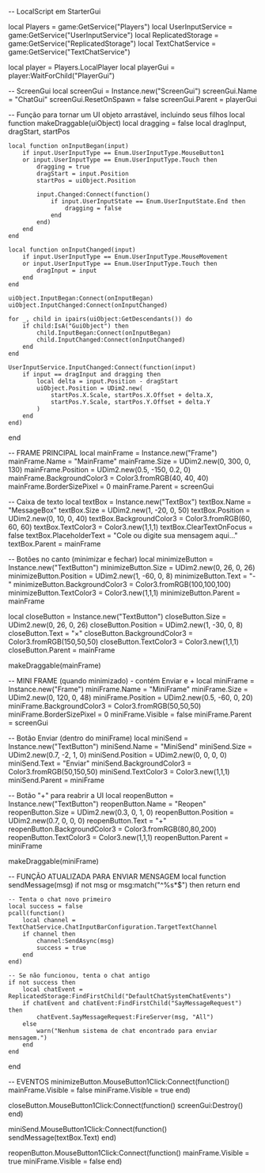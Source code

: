 -- LocalScript em StarterGui

local Players = game:GetService("Players")
local UserInputService = game:GetService("UserInputService")
local ReplicatedStorage = game:GetService("ReplicatedStorage")
local TextChatService = game:GetService("TextChatService")

local player = Players.LocalPlayer
local playerGui = player:WaitForChild("PlayerGui")

-- ScreenGui
local screenGui = Instance.new("ScreenGui")
screenGui.Name = "ChatGui"
screenGui.ResetOnSpawn = false
screenGui.Parent = playerGui

-- Função para tornar um UI objeto arrastável, incluindo seus filhos
local function makeDraggable(uiObject)
    local dragging = false
    local dragInput, dragStart, startPos

    local function onInputBegan(input)
        if input.UserInputType == Enum.UserInputType.MouseButton1
        or input.UserInputType == Enum.UserInputType.Touch then
            dragging = true
            dragStart = input.Position
            startPos = uiObject.Position

            input.Changed:Connect(function()
                if input.UserInputState == Enum.UserInputState.End then
                    dragging = false
                end
            end)
        end
    end

    local function onInputChanged(input)
        if input.UserInputType == Enum.UserInputType.MouseMovement
        or input.UserInputType == Enum.UserInputType.Touch then
            dragInput = input
        end
    end

    uiObject.InputBegan:Connect(onInputBegan)
    uiObject.InputChanged:Connect(onInputChanged)

    for _, child in ipairs(uiObject:GetDescendants()) do
        if child:IsA("GuiObject") then
            child.InputBegan:Connect(onInputBegan)
            child.InputChanged:Connect(onInputChanged)
        end
    end

    UserInputService.InputChanged:Connect(function(input)
        if input == dragInput and dragging then
            local delta = input.Position - dragStart
            uiObject.Position = UDim2.new(
                startPos.X.Scale, startPos.X.Offset + delta.X,
                startPos.Y.Scale, startPos.Y.Offset + delta.Y
            )
        end
    end)
end

-- FRAME PRINCIPAL
local mainFrame = Instance.new("Frame")
mainFrame.Name = "MainFrame"
mainFrame.Size = UDim2.new(0, 300, 0, 130)
mainFrame.Position = UDim2.new(0.5, -150, 0.2, 0)
mainFrame.BackgroundColor3 = Color3.fromRGB(40, 40, 40)
mainFrame.BorderSizePixel = 0
mainFrame.Parent = screenGui

-- Caixa de texto
local textBox = Instance.new("TextBox")
textBox.Name = "MessageBox"
textBox.Size = UDim2.new(1, -20, 0, 50)
textBox.Position = UDim2.new(0, 10, 0, 40)
textBox.BackgroundColor3 = Color3.fromRGB(60, 60, 60)
textBox.TextColor3 = Color3.new(1,1,1)
textBox.ClearTextOnFocus = false
textBox.PlaceholderText = "Cole ou digite sua mensagem aqui..."
textBox.Parent = mainFrame

-- Botões no canto (minimizar e fechar)
local minimizeButton = Instance.new("TextButton")
minimizeButton.Size = UDim2.new(0, 26, 0, 26)
minimizeButton.Position = UDim2.new(1, -60, 0, 8)
minimizeButton.Text = "-"
minimizeButton.BackgroundColor3 = Color3.fromRGB(100,100,100)
minimizeButton.TextColor3 = Color3.new(1,1,1)
minimizeButton.Parent = mainFrame

local closeButton = Instance.new("TextButton")
closeButton.Size = UDim2.new(0, 26, 0, 26)
closeButton.Position = UDim2.new(1, -30, 0, 8)
closeButton.Text = "×"
closeButton.BackgroundColor3 = Color3.fromRGB(150,50,50)
closeButton.TextColor3 = Color3.new(1,1,1)
closeButton.Parent = mainFrame

makeDraggable(mainFrame)

-- MINI FRAME (quando minimizado) - contém Enviar e +
local miniFrame = Instance.new("Frame")
miniFrame.Name = "MiniFrame"
miniFrame.Size = UDim2.new(0, 120, 0, 48)
miniFrame.Position = UDim2.new(0.5, -60, 0, 20)
miniFrame.BackgroundColor3 = Color3.fromRGB(50,50,50)
miniFrame.BorderSizePixel = 0
miniFrame.Visible = false
miniFrame.Parent = screenGui

-- Botão Enviar (dentro do miniFrame)
local miniSend = Instance.new("TextButton")
miniSend.Name = "MiniSend"
miniSend.Size = UDim2.new(0.7, -2, 1, 0)
miniSend.Position = UDim2.new(0, 0, 0, 0)
miniSend.Text = "Enviar"
miniSend.BackgroundColor3 = Color3.fromRGB(50,150,50)
miniSend.TextColor3 = Color3.new(1,1,1)
miniSend.Parent = miniFrame

-- Botão "+" para reabrir a UI
local reopenButton = Instance.new("TextButton")
reopenButton.Name = "Reopen"
reopenButton.Size = UDim2.new(0.3, 0, 1, 0)
reopenButton.Position = UDim2.new(0.7, 0, 0, 0)
reopenButton.Text = "+"
reopenButton.BackgroundColor3 = Color3.fromRGB(80,80,200)
reopenButton.TextColor3 = Color3.new(1,1,1)
reopenButton.Parent = miniFrame

makeDraggable(miniFrame)

-- FUNÇÃO ATUALIZADA PARA ENVIAR MENSAGEM
local function sendMessage(msg)
    if not msg or msg:match("^%s*$") then return end

    -- Tenta o chat novo primeiro
    local success = false
    pcall(function()
        local channel = TextChatService.ChatInputBarConfiguration.TargetTextChannel
        if channel then
            channel:SendAsync(msg)
            success = true
        end
    end)

    -- Se não funcionou, tenta o chat antigo
    if not success then
        local chatEvent = ReplicatedStorage:FindFirstChild("DefaultChatSystemChatEvents")
        if chatEvent and chatEvent:FindFirstChild("SayMessageRequest") then
            chatEvent.SayMessageRequest:FireServer(msg, "All")
        else
            warn("Nenhum sistema de chat encontrado para enviar mensagem.")
        end
    end
end

-- EVENTOS
minimizeButton.MouseButton1Click:Connect(function()
    mainFrame.Visible = false
    miniFrame.Visible = true
end)

closeButton.MouseButton1Click:Connect(function()
    screenGui:Destroy()
end)

miniSend.MouseButton1Click:Connect(function()
    sendMessage(textBox.Text)
end)

reopenButton.MouseButton1Click:Connect(function()
    mainFrame.Visible = true
    miniFrame.Visible = false
end)
